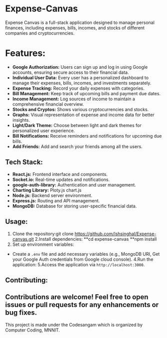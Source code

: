 ﻿# Expense-Canvas
Expense Canvas is a full-stack application designed to manage personal finances, including expenses, bills, incomes, and stocks of different companies and cryptocurrencies.
# Features:

- **Google Authorization:** Users can sign up and log in using Google accounts, ensuring secure access to their financial data.
- **Individual User Data:** Every user has a personalized dashboard to manage their expenses, bills, incomes, and investments separately.
- **Expense Tracking:** Record your daily expenses with categories.
- **Bill Management:** Keep track of upcoming bills and payment due dates.
- **Income Management:** Log sources of income to maintain a comprehensive financial overview.
- **Stocks and Cryptos:** Shows various cryptocurrencies and stocks.
- **Graphs:** Visual representation of expense and income data for better insights.
- **Light/Dark Theme:** Choose between light and dark themes for personalized user experience.
- **Bill Notifications:** Receive reminders and notifications for upcoming due bills.
- **Add Friends:** Add and search your friends among all the users.

## Tech Stack:


- **React.js:** Frontend interface and components.
- **Socket.io:** Real-time updates and notifications.
- **google-auth-library:** Authentication and user management.
- **Charting Library:** Ploty.js chart.js
- **Node.js:** Backend server environment.
- **Express.js:** Routing and API management.
- **MongoDB:** Database for storing user-specific financial data.
## Usage:

1. Clone the repository:git clone https://github.com/Ishsinghal/Expense-canvas.git
2.Install dependencies:
**cd expense-canvas
**npm install
3. Set up environment variables:
- Create a `.env` file and add necessary variables (e.g., MongoDB URI, Get your Google Auth credentials from Google cloud console).
4.Run the application:
5.Access the application via `http://localhost:3000`.

## Contributing:

Contributions are welcome! Feel free to open issues or pull requests for any enhancements or bug fixes.
- 
This project is made under the Codesangam which is organized by Computer Coding, MNNIT.


